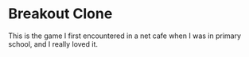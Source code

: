 # Breakout Clone
This is the game I first encountered in a net cafe when I was in primary school, and I really loved it.
